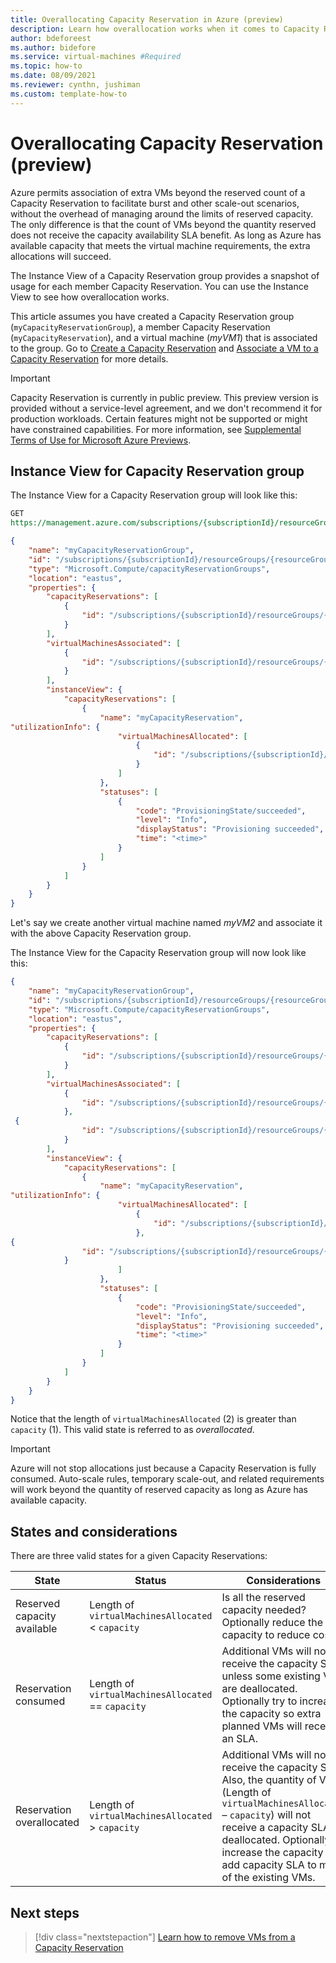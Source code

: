 ```yaml
---
title: Overallocating Capacity Reservation in Azure (preview)
description: Learn how overallocation works when it comes to Capacity Reservation.
author: bdeforeest
ms.author: bidefore
ms.service: virtual-machines #Required
ms.topic: how-to
ms.date: 08/09/2021
ms.reviewer: cynthn, jushiman
ms.custom: template-how-to
---
```


# Overallocating Capacity Reservation (preview)

Azure permits association of extra VMs beyond the reserved count of a Capacity Reservation to facilitate burst and other scale-out scenarios, without the overhead of managing around the limits of reserved capacity. The only difference is that the count of VMs beyond the quantity reserved does not receive the capacity availability SLA benefit. As long as Azure has available capacity that meets the virtual machine requirements, the extra allocations will succeed. 

The Instance View of a Capacity Reservation group provides a snapshot of usage for each member Capacity Reservation. You can use the Instance View to see how overallocation works. 

This article assumes you have created a Capacity Reservation group (`myCapacityReservationGroup`), a member Capacity Reservation (`myCapacityReservation`), and a virtual machine (*myVM1*) that is associated to the group. Go to [Create a Capacity Reservation](capacity-reservation-create.md) and [Associate a VM to a Capacity Reservation](capacity-reservation-associate-vm.md) for more details.

> [!IMPORTANT]
> Capacity Reservation is currently in public preview.
> This preview version is provided without a service-level agreement, and we don't recommend it for production workloads. Certain features might not be supported or might have constrained capabilities. 
> For more information, see [Supplemental Terms of Use for Microsoft Azure Previews](https://azure.microsoft.com/support/legal/preview-supplemental-terms/). 


## Instance View for Capacity Reservation group 

The Instance View for a Capacity Reservation group will look like this: 

```rest
GET 
https://management.azure.com/subscriptions/{subscriptionId}/resourceGroups/{resourceGroupName}/providers/Microsoft.Compute/CapacityReservationGroups/myCapacityReservationGroup?$expand=instanceview&api-version=2021-04-01
```

```json
{ 
    "name": "myCapacityReservationGroup", 
    "id": "/subscriptions/{subscriptionId}/resourceGroups/{resourceGroupName}/providers/Microsoft.Compute/capacityReservationGroups/myCapacityReservationGroup", 
    "type": "Microsoft.Compute/capacityReservationGroups", 
    "location": "eastus", 
    "properties": { 
        "capacityReservations": [ 
            { 
                "id": "/subscriptions/{subscriptionId}/resourceGroups/{resourceGroupName}/providers/Microsoft.Compute/capacityReservationGroups/MYCAPACITYRESERVATIONGROUP/capacityReservations/MYCAPACITYRESERVATION" 
            } 
        ], 
        "virtualMachinesAssociated": [ 
            { 
                "id": "/subscriptions/{subscriptionId}/resourceGroups/{resourceGroupName}/providers/Microsoft.Compute/virtualMachines/myVM1" 
            } 
        ], 
        "instanceView": { 
            "capacityReservations": [ 
                { 
                    "name": "myCapacityReservation", 
"utilizationInfo": { 
                        "virtualMachinesAllocated": [ 
                            { 
                                "id": "/subscriptions/{subscriptionId}/resourceGroups/{resourceGroupName}/providers/Microsoft.Compute/virtualMachines/myVM1" 
                            } 
                        ] 
                    }, 
                    "statuses": [ 
                        { 
                            "code": "ProvisioningState/succeeded", 
                            "level": "Info", 
                            "displayStatus": "Provisioning succeeded", 
                            "time": "<time>" 
                        } 
                    ] 
                } 
            ] 
        } 
    } 
} 
```

Let's say we create another virtual machine named *myVM2* and associate it with the above Capacity Reservation group. 

The Instance View for the Capacity Reservation group will now look like this: 

```json
{ 
    "name": "myCapacityReservationGroup", 
    "id": "/subscriptions/{subscriptionId}/resourceGroups/{resourceGroupName}/providers/Microsoft.Compute/capacityReservationGroups/myCapacityReservationGroup", 
    "type": "Microsoft.Compute/capacityReservationGroups", 
    "location": "eastus", 
    "properties": { 
        "capacityReservations": [ 
            { 
                "id": "/subscriptions/{subscriptionId}/resourceGroups/{resourceGroupName}/providers/Microsoft.Compute/capacityReservationGroups/MYCAPACITYRESERVATIONGROUP/capacityReservations/MYCAPACITYRESERVATION" 
            } 
        ], 
        "virtualMachinesAssociated": [ 
            { 
                "id": "/subscriptions/{subscriptionId}/resourceGroups/{resourceGroupName}/providers/Microsoft.Compute/virtualMachines/myVM1" 
            }, 
 { 
                "id": "/subscriptions/{subscriptionId}/resourceGroups/{resourceGroupName}/providers/Microsoft.Compute/virtualMachines/myVM2" 
            } 
        ], 
        "instanceView": { 
            "capacityReservations": [ 
                { 
                    "name": "myCapacityReservation", 
"utilizationInfo": { 
                        "virtualMachinesAllocated": [ 
                            { 
                                "id": "/subscriptions/{subscriptionId}/resourceGroups/{resourceGroupName}/providers/Microsoft.Compute/virtualMachines/myVM1" 
                            }, 
{ 
                "id": "/subscriptions/{subscriptionId}/resourceGroups/{resourceGroupName}/providers/Microsoft.Compute/virtualMachines/myVM2" 
            } 
                        ] 
                    }, 
                    "statuses": [ 
                        { 
                            "code": "ProvisioningState/succeeded", 
                            "level": "Info", 
                            "displayStatus": "Provisioning succeeded", 
                            "time": "<time>" 
                        } 
                    ] 
                } 
            ] 
        } 
    } 
} 
``` 

Notice that the length of `virtualMachinesAllocated` (2) is greater than `capacity` (1). This valid state is referred to as *overallocated*. 

> [!IMPORTANT]
> Azure will not stop allocations just because a Capacity Reservation is fully consumed. Auto-scale rules, temporary scale-out, and related requirements will work beyond the quantity of reserved capacity as long as Azure has available capacity.  


## States and considerations  

There are three valid states for a given Capacity Reservations: 

| State  | Status  | Considerations  |
|---|---|---|
| Reserved capacity available  | Length of `virtualMachinesAllocated` < `capacity`  | Is all the reserved capacity needed? Optionally reduce the capacity to reduce costs.  |
| Reservation consumed  | Length of `virtualMachinesAllocated` == `capacity`  | Additional VMs will not receive the capacity SLA unless some existing VMs are deallocated. Optionally try to increase the capacity so extra planned VMs will receive an SLA.  |
| Reservation overallocated  | Length of `virtualMachinesAllocated` > `capacity`  | Additional VMs will not receive the capacity SLA. Also, the quantity of VMs (Length of `virtualMachinesAllocated` – `capacity`) will not receive a capacity SLA if deallocated. Optionally increase the capacity to add capacity SLA to more of the existing VMs.  |


## Next steps

> [!div class="nextstepaction"]
> [Learn how to remove VMs from a Capacity Reservation](capacity-reservation-remove-vm.md)
